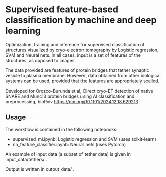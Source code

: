 
# Supervised feature-based classification by machine and deep learning #

Optimization, training and inference for supervised classification of structures visualized by cryo-electron tomography by Logistic regression, SVM and Neural nets. In all cases, input is a set of features of the structures, as opposed to images.

The data provided are features of protein bridges that tether synaptic vesicle to plasma membrane. However, data obtained from other biological systems can be used, provided that the features are appropriately scalled.

Developed for Orozco-Burunda et al, Direct cryo-ET detection of native SNARE and Munc13 protein bridges using AI classification and preprocessing, bioRxiv https://doi.org/10.1101/2024.12.18.629213

## Usage ##

The workflow is contained in the following notebooks:

* supervised_ml.ipynb: Logistic regression and SVM (uses scikit-learn)
* nn_feature_classifier.ipynb: Neural nets (uses Pytorch)

An example of input data (a subset of tether data) is given in input_data/tethers/ .

Output is written in output_data/ .
